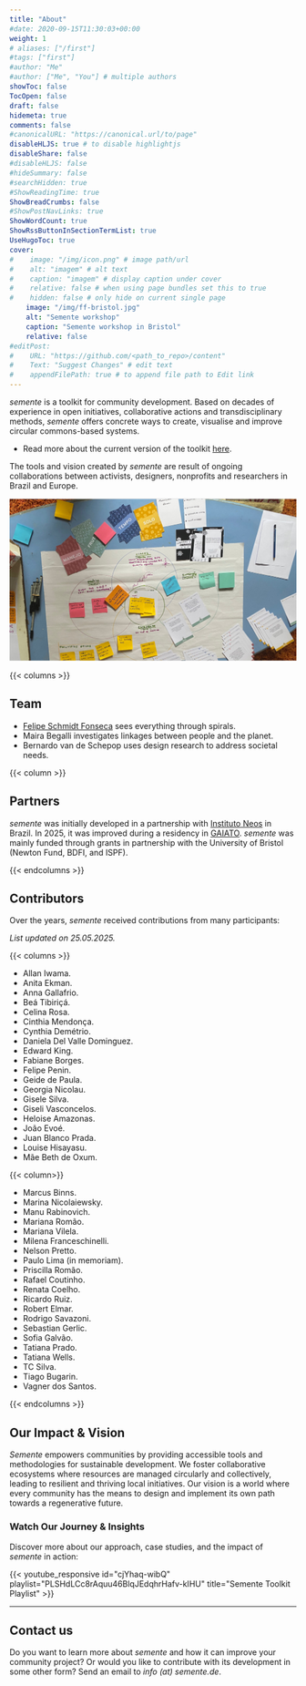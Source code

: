 ```yaml
---
title: "About"
#date: 2020-09-15T11:30:03+00:00
weight: 1
# aliases: ["/first"]
#tags: ["first"]
#author: "Me"
#author: ["Me", "You"] # multiple authors
showToc: false
TocOpen: false
draft: false
hidemeta: true
comments: false
#canonicalURL: "https://canonical.url/to/page"
disableHLJS: true # to disable highlightjs
disableShare: false
#disableHLJS: false
#hideSummary: false
#searchHidden: true
#ShowReadingTime: true
ShowBreadCrumbs: false
#ShowPostNavLinks: true
ShowWordCount: true
ShowRssButtonInSectionTermList: true
UseHugoToc: true
cover:
#    image: "/img/icon.png" # image path/url
#    alt: "imagem" # alt text
#    caption: "imagem" # display caption under cover
#    relative: false # when using page bundles set this to true
#    hidden: false # only hide on current single page
    image: "/img/ff-bristol.jpg"
    alt: "Semente workshop"
    caption: "Semente workshop in Bristol"
    relative: false
#editPost:
#    URL: "https://github.com/<path_to_repo>/content"
#    Text: "Suggest Changes" # edit text
#    appendFilePath: true # to append file path to Edit link
---
```


*semente* is a toolkit for community development. Based on decades of experience in open initiatives, collaborative actions and transdisciplinary methods, *semente* offers concrete ways to create, visualise and improve circular commons-based systems.

- Read more about the current version of the toolkit [here](/toolkit).

The tools and vision created by *semente* are result of ongoing collaborations between activists, designers, nonprofits and researchers in Brazil and Europe.

![Semente workshop Ubatuba](https://github.com/semente-de/documentation/blob/main/0.1/images/deck.jpg?raw=true)

{{< columns >}}

## Team

- [Felipe Schmidt Fonseca](https://is.efeefe.me) sees everything through spirals.
- Maira Begalli investigates linkages between people and the planet.
- Bernardo van de Schepop uses design research to address societal needs.

{{< column >}}

## Partners

*semente* was initially developed in a partnership with [Instituto Neos](https://coletivoneos.org/instituto-neos/) in Brazil. In 2025, it was improved during a residency in [GAIATO](https://gaiato.org.br). *semente* was mainly funded through grants in partnership with the University of Bristol (Newton Fund, BDFI, and ISPF).

{{< endcolumns >}}

## Contributors

Over the years, *semente* received contributions from many participants:

*List updated on 25.05.2025.*

{{< columns >}}

- Allan Iwama.
- Anita Ekman.
- Anna Gallafrio.
- Beá Tibiriçá.
- Celina Rosa.
- Cinthia Mendonça.
- Cynthia Demétrio.
- Daniela Del Valle Dominguez.
- Edward King.
- Fabiane Borges.
- Felipe Penin.
- Geide de Paula.
- Georgia Nicolau.
- Gisele Silva.
- Giseli Vasconcelos.
- Heloise Amazonas.
- João Evoé.
- Juan Blanco Prada.
- Louise Hisayasu.
- Mãe Beth de Oxum.


{{< column>}}

- Marcus Binns.
- Marina Nicolaiewsky.
- Manu Rabinovich.
- Mariana Romão.
- Mariana Vilela.
- Milena Franceschinelli.
- Nelson Pretto.
- Paulo Lima (in memoriam).
- Priscilla Romão.
- Rafael Coutinho.
- Renata Coelho.
- Ricardo Ruiz.
- Robert Elmar.
- Rodrigo Savazoni.
- Sebastian Gerlic.
- Sofia Galvão.
- Tatiana Prado.
- Tatiana Wells.
- TC Silva.
- Tiago Bugarin.
- Vagner dos Santos.

{{< endcolumns >}}

## Our Impact & Vision

*Semente* empowers communities by providing accessible tools and methodologies for sustainable development. We foster collaborative ecosystems where resources are managed circularly and collectively, leading to resilient and thriving local initiatives. Our vision is a world where every community has the means to design and implement its own path towards a regenerative future.

### Watch Our Journey & Insights

Discover more about our approach, case studies, and the impact of *semente* in action:

{{< youtube_responsive id="cjYhaq-wibQ" playlist="PLSHdLCc8rAquu46BlqJEdqhrHafv-kIHU" title="Semente Toolkit Playlist" >}}

---

## Contact us

Do you want to learn more about *semente* and how it can improve your community project? Or would you like to contribute with its development in some other form? Send an email to *info (at) semente.de*.
